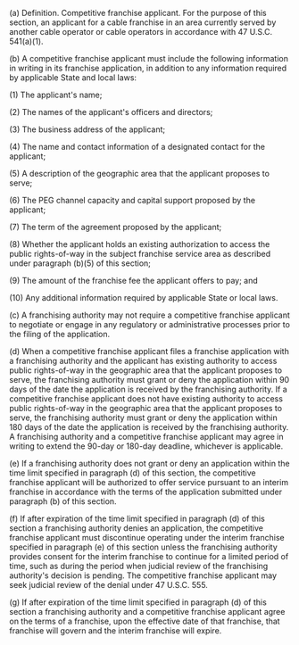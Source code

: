 (a) Definition. Competitive franchise applicant. For the purpose of this section, an applicant for a cable franchise in an area currently served by another cable operator or cable operators in accordance with 47 U.S.C. 541(a)(1).

(b) A competitive franchise applicant must include the following information in writing in its franchise application, in addition to any information required by applicable State and local laws:

(1) The applicant's name;

(2) The names of the applicant's officers and directors;

(3) The business address of the applicant;

(4) The name and contact information of a designated contact for the applicant;

(5) A description of the geographic area that the applicant proposes to serve;

(6) The PEG channel capacity and capital support proposed by the applicant;
              

(7) The term of the agreement proposed by the applicant;

(8) Whether the applicant holds an existing authorization to access the public rights-of-way in the subject franchise service area as described under paragraph (b)(5) of this section;

(9) The amount of the franchise fee the applicant offers to pay; and

(10) Any additional information required by applicable State or local laws.

(c) A franchising authority may not require a competitive franchise applicant to negotiate or engage in any regulatory or administrative processes prior to the filing of the application.

(d) When a competitive franchise applicant files a franchise application with a franchising authority and the applicant has existing authority to access public rights-of-way in the geographic area that the applicant proposes to serve, the franchising authority must grant or deny the application within 90 days of the date the application is received by the franchising authority. If a competitive franchise applicant does not have existing authority to access public rights-of-way in the geographic area that the applicant proposes to serve, the franchising authority must grant or deny the application within 180 days of the date the application is received by the franchising authority. A franchising authority and a competitive franchise applicant may agree in writing to extend the 90-day or 180-day deadline, whichever is applicable.

(e) If a franchising authority does not grant or deny an application within the time limit specified in paragraph (d) of this section, the competitive franchise applicant will be authorized to offer service pursuant to an interim franchise in accordance with the terms of the application submitted under paragraph (b) of this section.

(f) If after expiration of the time limit specified in paragraph (d) of this section a franchising authority denies an application, the competitive franchise applicant must discontinue operating under the interim franchise specified in paragraph (e) of this section unless the franchising authority provides consent for the interim franchise to continue for a limited period of time, such as during the period when judicial review of the franchising authority's decision is pending. The competitive franchise applicant may seek judicial review of the denial under 47 U.S.C. 555.

(g) If after expiration of the time limit specified in paragraph (d) of this section a franchising authority and a competitive franchise applicant agree on the terms of a franchise, upon the effective date of that franchise, that franchise will govern and the interim franchise will expire.

